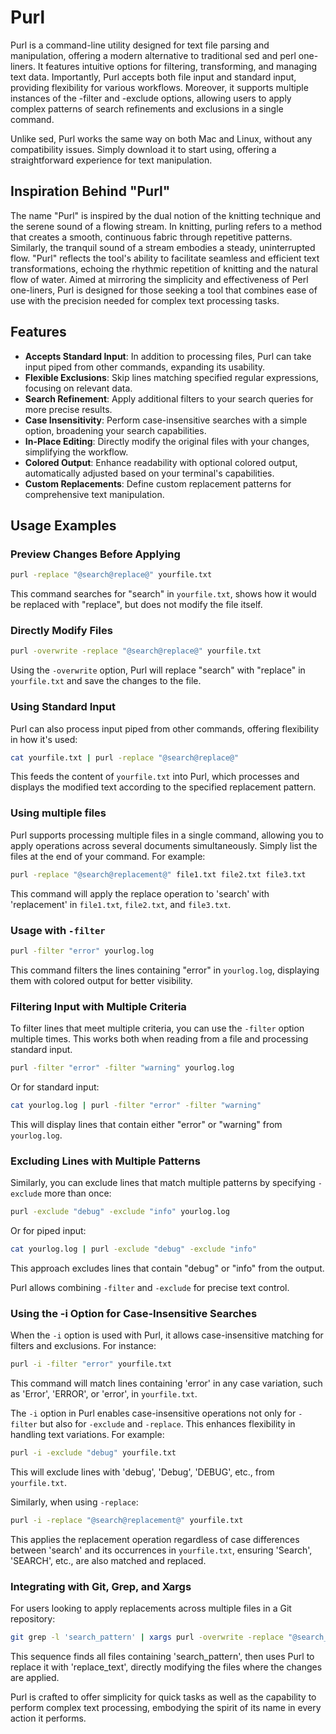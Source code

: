 # Purl

Purl is a command-line utility designed for text file parsing and manipulation, offering a modern alternative to traditional sed and perl one-liners. It features intuitive options for filtering, transforming, and managing text data. Importantly, Purl accepts both file input and standard input, providing flexibility for various workflows. Moreover, it supports multiple instances of the -filter and -exclude options, allowing users to apply complex patterns of search refinements and exclusions in a single command.

Unlike sed, Purl works the same way on both Mac and Linux, without any compatibility issues. Simply download it to start using, offering a straightforward experience for text manipulation.

## Inspiration Behind "Purl"

The name "Purl" is inspired by the dual notion of the knitting technique and the serene sound of a flowing stream. In knitting, purling refers to a method that creates a smooth, continuous fabric through repetitive patterns. Similarly, the tranquil sound of a stream embodies a steady, uninterrupted flow. "Purl" reflects the tool's ability to facilitate seamless and efficient text transformations, echoing the rhythmic repetition of knitting and the natural flow of water. Aimed at mirroring the simplicity and effectiveness of Perl one-liners, Purl is designed for those seeking a tool that combines ease of use with the precision needed for complex text processing tasks.

## Features

- **Accepts Standard Input**: In addition to processing files, Purl can take input piped from other commands, expanding its usability.
- **Flexible Exclusions**: Skip lines matching specified regular expressions, focusing on relevant data.
- **Search Refinement**: Apply additional filters to your search queries for more precise results.
- **Case Insensitivity**: Perform case-insensitive searches with a simple option, broadening your search capabilities.
- **In-Place Editing**: Directly modify the original files with your changes, simplifying the workflow.
- **Colored Output**: Enhance readability with optional colored output, automatically adjusted based on your terminal's capabilities.
- **Custom Replacements**: Define custom replacement patterns for comprehensive text manipulation.

## Usage Examples

### Preview Changes Before Applying

```bash
purl -replace "@search@replace@" yourfile.txt
```

This command searches for "search" in `yourfile.txt`, shows how it would be replaced with "replace", but does not modify the file itself.

### Directly Modify Files

```bash
purl -overwrite -replace "@search@replace@" yourfile.txt
```

Using the `-overwrite` option, Purl will replace "search" with "replace" in `yourfile.txt` and save the changes to the file.

### Using Standard Input

Purl can also process input piped from other commands, offering flexibility in how it's used:

```bash
cat yourfile.txt | purl -replace "@search@replace@"
```

This feeds the content of `yourfile.txt` into Purl, which processes and displays the modified text according to the specified replacement pattern.

### Using multiple files

Purl supports processing multiple files in a single command, allowing you to apply operations across several documents simultaneously. Simply list the files at the end of your command. For example:

```bash
purl -replace "@search@replacement@" file1.txt file2.txt file3.txt
```

This command will apply the replace operation to 'search' with 'replacement' in `file1.txt`, `file2.txt`, and `file3.txt`.

### Usage with `-filter`

```bash
purl -filter "error" yourlog.log
```

This command filters the lines containing "error" in `yourlog.log`, displaying them with colored output for better visibility.

### Filtering Input with Multiple Criteria

To filter lines that meet multiple criteria, you can use the `-filter` option multiple times. This works both when reading from a file and processing standard input.

```bash
purl -filter "error" -filter "warning" yourlog.log
```

Or for standard input:

```bash
cat yourlog.log | purl -filter "error" -filter "warning"
```

This will display lines that contain either "error" or "warning" from `yourlog.log`.

### Excluding Lines with Multiple Patterns

Similarly, you can exclude lines that match multiple patterns by specifying `-exclude` more than once:

```bash
purl -exclude "debug" -exclude "info" yourlog.log
```

Or for piped input:

```bash
cat yourlog.log | purl -exclude "debug" -exclude "info"
```

This approach excludes lines that contain "debug" or "info" from the output.

Purl allows combining `-filter` and `-exclude` for precise text control.

### Using the -i Option for Case-Insensitive Searches

When the `-i` option is used with Purl, it allows case-insensitive matching for filters and exclusions. For instance:

```bash
purl -i -filter "error" yourfile.txt
```

This command will match lines containing 'error' in any case variation, such as 'Error', 'ERROR', or 'error', in `yourfile.txt`.

The `-i` option in Purl enables case-insensitive operations not only for `-filter` but also for `-exclude` and `-replace`. This enhances flexibility in handling text variations. For example:

```bash
purl -i -exclude "debug" yourfile.txt
```

This will exclude lines with 'debug', 'Debug', 'DEBUG', etc., from `yourfile.txt`.

Similarly, when using `-replace`:

```bash
purl -i -replace "@search@replacement@" yourfile.txt
```

This applies the replacement operation regardless of case differences between 'search' and its occurrences in `yourfile.txt`, ensuring 'Search', 'SEARCH', etc., are also matched and replaced.

### Integrating with Git, Grep, and Xargs

For users looking to apply replacements across multiple files in a Git repository:

```bash
git grep -l 'search_pattern' | xargs purl -overwrite -replace "@search_pattern@replace_text@"
```

This sequence finds all files containing 'search_pattern', then uses Purl to replace it with 'replace_text', directly modifying the files where the changes are applied.

Purl is crafted to offer simplicity for quick tasks as well as the capability to perform complex text processing, embodying the spirit of its name in every action it performs.
